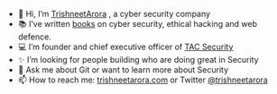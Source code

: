 - 👋 Hi, I’m [TrishneetArora](http://www.trishneetarora.com/p/blog-page.html) , a cyber security company
- 📚 I’ve written [books](http://www.trishneetarora.com/p/books_5.html) on cyber security, ethical hacking and web defence.
- 💻 I’m founder and chief executive officer of [TAC Security](https://tacsecurity.com/)
- ✨ I’m looking for people building who are doing great in Security
- 💬 Ask me about Git or want to learn more about Security
- 📫 How to reach me: [trishneetarora.com](https://www.trishneetarora.com/) or Twitter [@trishneetarora](twitter.com/trishneetarora)
<!---
TrishneetArora/TrishneetArora is a ✨ special ✨ repository because its `README.md` (this file) appears on your GitHub profile.
You can click the Preview link to take a look at your changes.
--->
